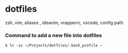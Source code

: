 # dotfiles
zsh, vim, aliases , ideavim, vrapperrc, vscode, config path

### Command to add a new file into dotfiles

```
$ ln -sv ~/Projects/dotfiles/.bash_profile ~
```
